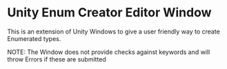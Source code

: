 # Unity Enum Creator Editor Window
 This is an extension of Unity Windows to give a user friendly way to create Enumerated types.

 NOTE: The Window does not provide checks against keywords and will throw Errors if these are submitted
